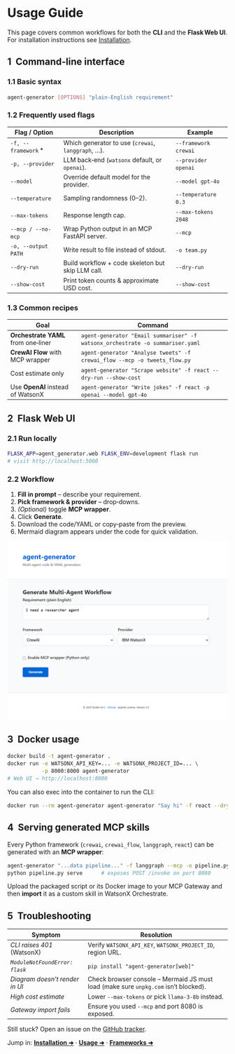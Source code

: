 # Usage Guide

This page covers common workflows for both the **CLI** and the **Flask Web UI**.  
For installation instructions see [Installation](installation.md).


## 1  Command‑line interface

### 1.1 Basic syntax

```bash
agent-generator [OPTIONS] "plain‑English requirement"
```

### 1.2 Frequently used flags

| Flag / Option        | Description                                        | Example              |
| -------------------- | -------------------------------------------------- | -------------------- |
| `-f, --framework` \* | Which generator to use (`crewai`, `langgraph`, …). | `--framework crewai` |
| `-p, --provider`     | LLM back‑end (`watsonx` default, or `openai`).     | `--provider openai`  |
| `--model`            | Override default model for the provider.           | `--model gpt-4o`     |
| `--temperature`      | Sampling randomness (0–2).                         | `--temperature 0.3`  |
| `--max-tokens`       | Response length cap.                               | `--max-tokens 2048`  |
| `--mcp / --no-mcp`   | Wrap Python output in an MCP FastAPI server.       | `--mcp`              |
| `-o, --output PATH`  | Write result to file instead of stdout.            | `-o team.py`         |
| `--dry-run`          | Build workflow + code skeleton but skip LLM call.  | `--dry-run`          |
| `--show-cost`        | Print token counts & approximate USD cost.         | `--show-cost`        |

### 1.3 Common recipes

| Goal                                | Command                                                                        |
| ----------------------------------- | ------------------------------------------------------------------------------ |
| **Orchestrate YAML** from one‑liner | `agent-generator "Email summariser" -f watsonx_orchestrate -o summariser.yaml` |
| **CrewAI Flow** with MCP wrapper    | `agent-generator "Analyse tweets" -f crewai_flow --mcp -o tweets_flow.py`      |
| Cost estimate only                  | `agent-generator "Scrape website" -f react --dry-run --show-cost`              |
| Use **OpenAI** instead of WatsonX   | `agent-generator "Write jokes" -f react -p openai --model gpt-4o`              |



## 2  Flask Web UI

### 2.1 Run locally

```bash
FLASK_APP=agent_generator.web FLASK_ENV=development flask run
# visit http://localhost:5000
```

### 2.2 Workflow

1. **Fill in prompt** – describe your requirement.
2. **Pick framework & provider** – drop‑downs.
3. *(Optional)* toggle **MCP wrapper**.
4. Click **Generate**.
5. Download the code/YAML or copy‑paste from the preview.
6. Mermaid diagram appears under the code for quick validation.

![UI screenshot](images/ui-screenshot.png)



## 3  Docker usage

```bash
docker build -t agent-generator .
docker run -e WATSONX_API_KEY=... -e WATSONX_PROJECT_ID=... \
           -p 8000:8000 agent-generator
# Web UI → http://localhost:8000
```

You can also exec into the container to run the CLI:

```bash
docker run --rm agent-generator agent-generator "Say hi" -f react --dry-run
```



## 4  Serving generated MCP skills

Every Python framework (`crewai`, `crewai_flow`, `langgraph`, `react`) can be generated with an **MCP wrapper**:

```bash
agent-generator "...data pipeline..." -f langgraph --mcp -o pipeline.py
python pipeline.py serve      # exposes POST /invoke on port 8080
```

Upload the packaged script or its Docker image to your MCP Gateway and then **import** it as a custom skill in WatsonX Orchestrate.



## 5  Troubleshooting

| Symptom                        | Resolution                                                                          |
| ------------------------------ | ----------------------------------------------------------------------------------- |
| *CLI raises 401* (WatsonX)     | Verify `WATSONX_API_KEY`, `WATSONX_PROJECT_ID`, region URL.                         |
| *`ModuleNotFoundError: flask`* | `pip install "agent-generator[web]"`                                                |
| *Diagram doesn’t render in UI* | Check browser console – Mermaid JS must load (make sure `unpkg.com` isn’t blocked). |
| *High cost estimate*           | Lower `--max-tokens` or pick `llama‑3‑8b` instead.                                  |
| *Gateway import fails*         | Ensure you used `--mcp` and port 8080 is exposed.                                   |

Still stuck? Open an issue on the [GitHub tracker](https://github.com/ruslanmv/agent-generator/issues).


Jump in: **[Installation ➜](installation.md)** · **[Usage ➜](usage.md)** · **[Frameworks ➜](frameworks.md)**

